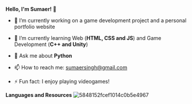 **Hello, I'm Sumaer!** 👋


- 🔭 I’m currently working on a game development project and a personal portfolio website 

- 🌱 I’m currently learning Web (**HTML, CSS and JS**) and Game Development (**C++ and Unity**)

- 💬 Ask me about **Python**

- 📫 How to reach me: sumaersingh@gmail.com

- ⚡ Fun fact: I enjoy playing videogames!

**Languages and Resources**
![5848152fcef1014c0b5e4967](https://user-images.githubusercontent.com/77022040/140637726-10f961ad-ff18-4767-9cb8-869ec4b90f98.png)
